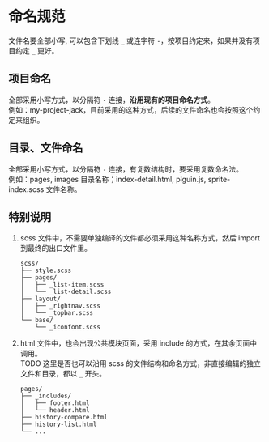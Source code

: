 # 命名规范

文件名要全部小写, 可以包含下划线 `_` 或连字符 `-`，按项目约定来，如果并没有项目约定 `_` 更好。

## 项目命名
全部采用小写方式，以分隔符 `-` 连接，**沿用现有的项目命名方式**。  
例如：my-project-jack，目前采用的这种方式，后续的文件命名也会按照这个约定来组织。

## 目录、文件命名
全部采用小写方式，以分隔符 `-` 连接，有复数结构时，要采用复数命名法。  
例如：pages, images 目录名称；index-detail.html, plguin.js, sprite-index.scss 文件名称。

## 特别说明
1. scss 文件中，不需要单独编译的文件都必须采用这种名称方式，然后 import 到最终的出口文件里。

    ```
    scss/
    ├── style.scss
    ├── pages/
    │   ├── _list-item.scss
    │   └── _list-detail.scss
    ├── layout/
    │   ├── _rightnav.scss
    │   └── _topbar.scss
    └── base/
        └── _iconfont.scss
    ```
    
2. html 文件中，也会出现公共模块页面，采用 include 的方式，在其余页面中调用。  
    TODO 这里是否也可以沿用 scss 的文件结构和命名方式，非直接编辑的独立文件和目录，都以 `_` 开头。

    ```
    pages/
    ├── _includes/
    │   ├── footer.html
    │   └── header.html
    ├── history-compare.html
    ├── history-list.html
    └── ...
    ```
